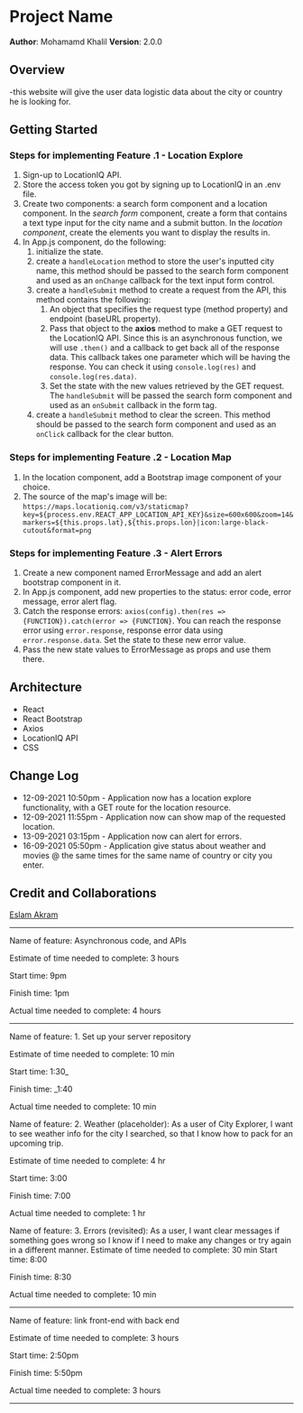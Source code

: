 # Project Name

**Author**: Mohamamd Khalil
**Version**: 2.0.0

## Overview

-this website will give the user data logistic data about the city or country he is looking for.

## Getting Started

### Steps for implementing Feature .1 - Location Explore

1. Sign-up to LocationIQ API.
2. Store the access token you got by signing up to LocationIQ in an .env file.
3. Create two components: a search form component and a location component. In the *search form* component, create a form that contains a text type input for the city name and a submit button. In the *location component*, create the elements you want to display the results in.
4. In App.js component, do the following:
    1. initialize the state.
    2. create a `handleLocation` method to store the user's inputted city name, this method should be passed to the search form component and used as an `onChange` callback for the text input form control.
    3. create a `handleSubmit` method to create a request from the API, this method contains the following:
        1. An object that specifies the request type (method property) and endpoint (baseURL property).
        2. Pass that object to the **axios** method to make a GET request to the LocationIQ API. Since this is an asynchronous function, we will use `.then()` and a callback to get back all of the response data.
        This callback takes one parameter which will be having the response. You can check it using `console.log(res)` and `console.log(res.data)`.
        3. Set the state with the new values retrieved by the GET request.
    The `handleSubmit` will be passed the search form component and used as an `onSubmit` callback in the form tag.
    4. create a `handleSubmit` method to clear the screen. This method should be passed to the search form component and used as an `onClick` callback for the clear button.

### Steps for implementing Feature .2 - Location Map

1. In the location component, add a Bootstrap image component of your choice.
2. The source of the map's image will be: `https://maps.locationiq.com/v3/staticmap?key=${process.env.REACT_APP_LOCATION_API_KEY}&size=600x600&zoom=14&markers=${this.props.lat},${this.props.lon}|icon:large-black-cutout&format=png`

### Steps for implementing Feature .3 - Alert Errors

1. Create a new component named ErrorMessage and add an alert bootstrap component in it.
2. In App.js component, add new properties to the status: error code, error message, error alert flag.
3. Catch the response errors: `axios(config).then(res => {FUNCTION}).catch(error => {FUNCTION}`.
    You can reach the response error using `error.response`, response error data using `error.response.data`.
    Set the state to these new error value.
4. Pass the new state values to ErrorMessage as props and use them there.

## Architecture

- React
- React Bootstrap
- Axios
- LocationIQ API
- CSS

## Change Log

- 12-09-2021 10:50pm - Application now has a location explore functionality, with a GET route for the location resource.
- 12-09-2021 11:55pm - Application now can show map of the requested location.
- 13-09-2021 03:15pm - Application now can alert for errors.
- 16-09-2021 05:50pm - Application give status about weather and movies @ the same times for the same name of country or city you enter.

## Credit and Collaborations
<!-- Give credit (and a link) to other people or resources that helped you build this application. -->

[Eslam Akram](https://github.com/eslamakram)

- - -

Name of feature: Asynchronous code, and APIs

Estimate of time needed to complete: 3 hours

Start time: 9pm

Finish time: 1pm

Actual time needed to complete: 4 hours

- - -

Name of feature: 1. Set up your server repository

Estimate of time needed to complete: 10 min

Start time: 1:30_

Finish time: _1:40

Actual time needed to complete: 10 min

Name of feature: 2. Weather (placeholder): As a user of City Explorer, I want to see weather info for the city I searched, so that I know how to pack for an upcoming trip.

Estimate of time needed to complete: 4 hr

Start time: 3:00

Finish time: 7:00

Actual time needed to complete: 1 hr

Name of feature: 3. Errors (revisited): As a user, I want clear messages if something goes wrong so I know if I need to make any changes or try again in a different manner.
Estimate of time needed to complete: 30 min
Start time: 8:00

Finish time: 8:30

Actual time needed to complete: 10 min


- - -

Name of feature: link front-end with back end

Estimate of time needed to complete: 3 hours

Start time: 2:50pm

Finish time: 5:50pm

Actual time needed to complete: 3 hours

- - -